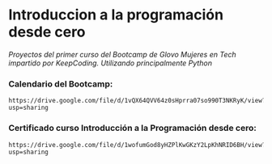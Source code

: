# Introduccion a la programación desde cero
_Proyectos del primer curso del Bootcamp de Glovo Mujeres en Tech impartido por KeepCoding. Utilizando principalmente Python_

### Calendario del Bootcamp:
```
https://drive.google.com/file/d/1vQX64QVV64z0sHprra07so990T3NKRyK/view?usp=sharing
```
### Certificado curso Introducción a la Programación desde cero:
```
https://drive.google.com/file/d/1wofumGod8yHZPlKwGKzY2LpKhNRID6BH/view?usp=sharing
```
